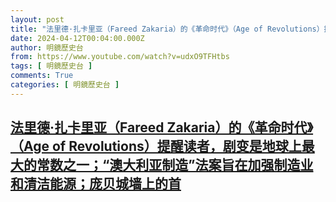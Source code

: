 ```yaml
---
layout: post
title: "法里德·扎卡里亚（Fareed Zakaria）的《革命时代》（Age of Revolutions）提醒读者，剧变是地球上最大的常数之一；“澳大利亚制造”法案旨在加强制造业和清洁能源；庞贝城墙上的首"
date: 2024-04-12T00:04:00.000Z
author: 明鏡歷史台
from: https://www.youtube.com/watch?v=udxO9TFHtbs
tags: [ 明鏡歷史台 ]
comments: True
categories: [ 明鏡歷史台 ]
---
```

<!--1712880240000-->
[法里德·扎卡里亚（Fareed Zakaria）的《革命时代》（Age of Revolutions）提醒读者，剧变是地球上最大的常数之一；“澳大利亚制造”法案旨在加强制造业和清洁能源；庞贝城墙上的首](https://www.youtube.com/watch?v=udxO9TFHtbs)
------

<div>

</div>
